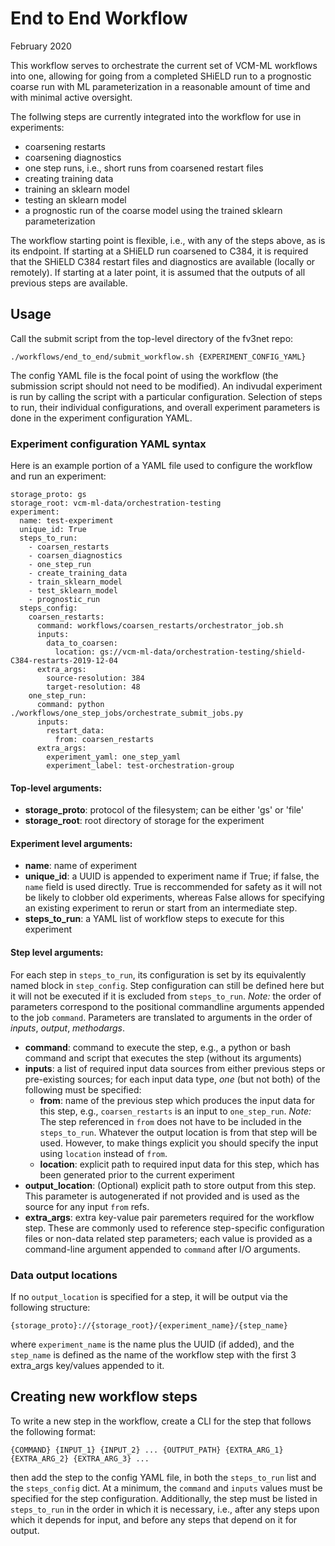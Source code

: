 # End to End Workflow

February 2020

This workflow serves to orchestrate the current set of VCM-ML workflows into one, 
allowing for going from a completed SHiELD run to a prognostic coarse run with ML
parameterization in a reasonable amount of time and with minimal active oversight.

The follwing steps are currently integrated into the workflow for use in experiments:

- coarsening restarts
- coarsening diagnostics 
- one step runs, i.e., short runs from coarsened restart files
- creating training data
- training an sklearn model
- testing an sklearn model
- a prognostic run of the coarse model using the trained sklearn parameterization

The workflow starting point is flexible, i.e., with any of the steps above, as is
its endpoint. If starting at a SHiELD run coarsened to C384, it is required that
the SHiELD C384 restart files and diagnostics are available (locally or remotely).
If starting at a later point, it is assumed that the outputs of all previous steps
are available. 


## Usage

Call the submit script from the top-level directory of the fv3net repo:


`./workflows/end_to_end/submit_workflow.sh {EXPERIMENT_CONFIG_YAML}`

The config YAML file is the focal point of using the workflow (the submission script
should not need to be modified). An indivudal experiment is run by calling the script
with a particular  configuration. Selection of steps to run, their individual 
configurations, and overall experiment parameters is done in the experiment
configuration YAML.


### Experiment configuration YAML syntax

Here is an example portion of a YAML file used to configure the workflow and run an experiment:

```
storage_proto: gs
storage_root: vcm-ml-data/orchestration-testing
experiment:
  name: test-experiment
  unique_id: True
  steps_to_run:
    - coarsen_restarts
    - coarsen_diagnostics
    - one_step_run
    - create_training_data
    - train_sklearn_model
    - test_sklearn_model
    - prognostic_run
  steps_config:
    coarsen_restarts:
      command: workflows/coarsen_restarts/orchestrator_job.sh
      inputs:
        data_to_coarsen:
          location: gs://vcm-ml-data/orchestration-testing/shield-C384-restarts-2019-12-04
      extra_args:
        source-resolution: 384
        target-resolution: 48
    one_step_run:
      command: python ./workflows/one_step_jobs/orchestrate_submit_jobs.py
      inputs:
        restart_data:
          from: coarsen_restarts
      extra_args: 
        experiment_yaml: one_step_yaml
        experiment_label: test-orchestration-group
```

#### Top-level arguments:

- **storage_proto**: protocol of the filesystem; can be either 'gs' or 'file'
- **storage_root**: root directory of storage for the experiment

#### Experiment level arguments:

- **name**: name of experiment
- **unique_id**: a UUID is appended to experiment name if True; if false, the `name` field is used directly. True is reccommended for safety as it will not be likely to clobber old experiments, whereas False allows for specifying an existing experiment to rerun or start from an intermediate step.
- **steps_to_run**: a YAML list of workflow steps to execute for this experiment

#### Step level arguments:

For each step in `steps_to_run`, its configuration is set by its equivalently named block in `step_config`. Step configuration can still be defined here but it will not be executed if it is excluded from `steps_to_run`. *Note:* the order of parameters correspond to the positional commandline arguments appended to the job `command`.  Parameters are translated to arguments in the order of _inputs_, _output_, _methodargs_.

- **command**: command to execute the step, e.g., a python or bash command and script that executes the step (without its arguments)
- **inputs**: a list of required input data sources from either previous steps or pre-existing sources; for each input data type, _one_ (but not both) of the following must be specified:
  - **from**: name of the previous step which produces the input data for this step, e.g., `coarsen_restarts` is an input to `one_step_run`. _Note:_ The step referenced in `from` does not have to be included in the `steps_to_run`. Whatever the output location is from that step will be used.  However, to make things explicit you should specify the input using `location` instead of `from`. 
  - **location**: explicit path to required input data for this step, which has been generated prior to the current experiment
- **output_location**: (Optional) explicit path to store output from this step.  This parameter is autogenerated if not provided and is used as the source for any input `from` refs.  
- **extra_args**: extra key-value pair paremeters required for the workflow step.  These are commonly used to reference step-specific configuration files or non-data related step parameters; each value is provided as a command-line argument appended to `command` after I/O arguments.
    

### Data output locations

If no `output_location` is specified for a step,  it will be output via the following structure:

```{storage_proto}://{storage_root}/{experiment_name}/{step_name}```

where `experiment_name` is the name plus the UUID (if added), and the `step_name` is defined as the name of the workflow step with the first 3 extra_args key/values appended to it.


## Creating new workflow steps

To write a new step in the workflow, create a CLI for the step that follows the following format:

```{COMMAND} {INPUT_1} {INPUT_2} ... {OUTPUT_PATH} {EXTRA_ARG_1} {EXTRA_ARG_2} {EXTRA_ARG_3} ...```

then add the step to the config YAML file, in both the `steps_to_run` list and the `steps_config` dict. At a minimum, the `command` and `inputs` values must be specified for the step configuration. Additionally, the step must be listed in `steps_to_run` in the order in which it is necessary, i.e., after any steps upon which it depends for input, and before any steps that depend on it for output. 